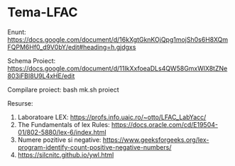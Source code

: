 # Tema-LFAC
Enunt: https://docs.google.com/document/d/16kXgtGknKOjQpg1mojSh0s6H8XQmFQPM6Hf0_d9V0bY/edit#heading=h.gjdgxs

Schema Proiect: https://docs.google.com/document/d/11IkXxfoeaDLs4QW58GmxWlX8tZNe803iFBI8U9L4xHE/edit

Compilare proiect: 
bash mk.sh proiect


Resurse:

1) Laboratoare LEX: https://profs.info.uaic.ro/~otto/LFAC_LabYacc/
2) The Fundamentals of lex Rules: https://docs.oracle.com/cd/E19504-01/802-5880/lex-6/index.html
3) Numere pozitive si negative: https://www.geeksforgeeks.org/lex-program-identify-count-positive-negative-numbers/
4) https://silcnitc.github.io/ywl.html
